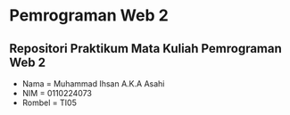 # Pemrograman Web 2
## Repositori Praktikum Mata Kuliah Pemrograman Web 2

- Nama = Muhammad Ihsan A.K.A Asahi
- NIM = 0110224073
- Rombel = TI05
